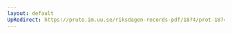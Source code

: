 ```yaml
---
layout: default
UpRedirect: https://pruto.im.uu.se/riksdagen-records-pdf/1874/prot-1874--ak--513/prot-1874--ak--513_008.pdf
---
```

